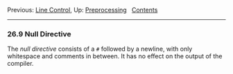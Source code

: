 Previous: [Line Control](Line-Control.md), Up:
[Preprocessing](Preprocessing.md)  
[Contents](index.md#SEC_Contents "Table of contents")  

------------------------------------------------------------------------


### 26.9 Null Directive 


The *null directive* consists of a `#` followed by a newline, with only
whitespace and comments in between. It has no effect on the output of
the compiler.
